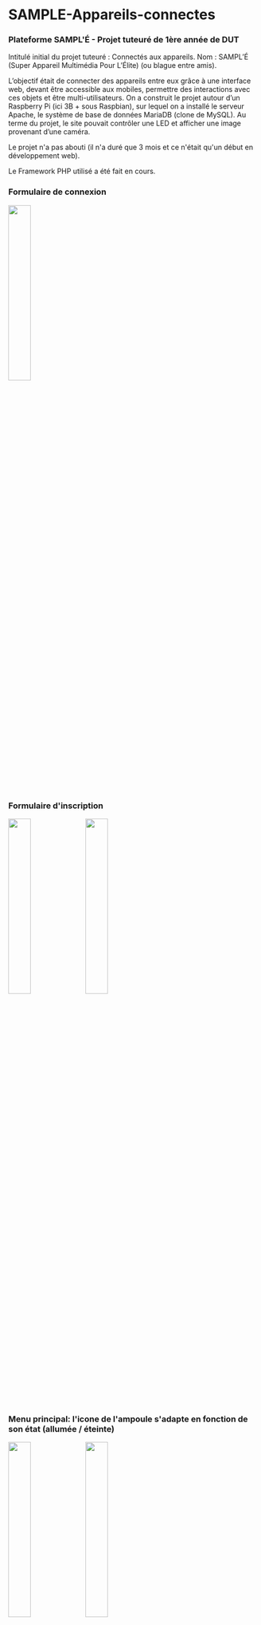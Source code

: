 # SAMPLE-Appareils-connectes
### Plateforme SAMPL'É - Projet tuteuré de 1ère année de DUT

Intitulé initial du projet tuteuré : Connectés aux appareils.
Nom : SAMPL’É (Super Appareil Multimédia Pour L’Élite) (ou blague entre amis).

L’objectif était de connecter des appareils entre eux grâce à une interface web, devant être accessible aux mobiles, permettre des interactions avec ces objets et être multi-utilisateurs. 
On a construit le projet autour d’un Raspberry Pi (ici 3B + sous Raspbian), sur lequel on a installé le serveur Apache, le système de base de données MariaDB (clone de MySQL).
Au terme du projet, le site pouvait contrôler une LED et afficher une image provenant d’une caméra.

Le projet n'a pas abouti (il n'a duré que 3 mois et ce n'était qu'un début en développement web).

Le Framework PHP utilisé a été fait en cours.

### Formulaire de connexion
<div>
  <img src="https://raw.githubusercontent.com/corentin703/SAMPLE-Appareils-connectes/master/ReadMe/Login.jpg" width=30%"/>
</div>

### Formulaire d'inscription                                                                                                             
<div>                                                                                                                      
  <img src="https://raw.githubusercontent.com/corentin703/SAMPLE-Appareils-connectes/master/ReadMe/SignUp1.jpg" width=30%"/> 
  <img src="https://raw.githubusercontent.com/corentin703/SAMPLE-Appareils-connectes/master/ReadMe/SignUp2.jpg" width=30%"/>
</div>

### Menu principal: l'icone de l'ampoule s'adapte en fonction de son état (allumée / éteinte)
<div>
  <img src="https://raw.githubusercontent.com/corentin703/SAMPLE-Appareils-connectes/master/ReadMe/MainMenu-LightOn.jpg" width=30%"/>
  <img src="https://raw.githubusercontent.com/corentin703/SAMPLE-Appareils-connectes/master/ReadMe/MainMenu-LightOff.jpg" width=30%"/>
</div>

### Modèle relationel de la base de données
<br/>
<img src="https://raw.githubusercontent.com/corentin703/SAMPLE-Appareils-connectes/master/ReadMe/DB.jpg" width=100%"/>
<br/>

### Projet fait avec : 
- <a href="https://github.com/LamiRemy">Rémy CRESPE</a>
- <a href="https://github.com/mickou43">Mickaël DAUPHIN</a>
- <a href="https://github.com/Lyawii">Julie TROUCHKINE</a>
